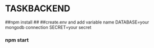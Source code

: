 # TASKBACKEND
##npm install ##
##create.env and add variable name 
DATABASE=your mongodb connection
SECRET=your secret
### npm start ###
